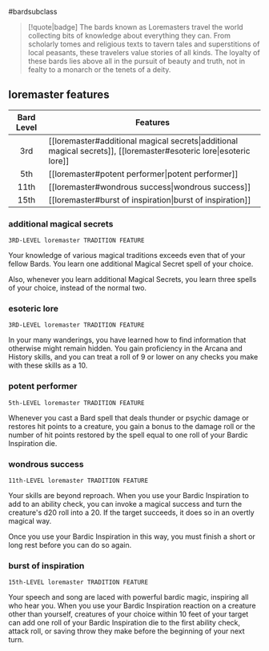 #bardsubclass

> [!quote|badge] 
> The bards known as Loremasters travel the world collecting bits of knowledge about everything they can. From scholarly tomes and religious texts to tavern tales and superstitions of local peasants, these travelers value stories of all kinds. The loyalty of these bards lies above all in the pursuit of beauty and truth, not in fealty to a monarch or the tenets of a deity.
## loremaster features
| **Bard Level** | **Features**                                                                                                       |
| :------------: | ------------------------------------------------------------------------------------------------------------------ |
|      3rd       | [[loremaster#additional magical secrets\|additional magical secrets]], [[loremaster#esoteric lore\|esoteric lore]] |
|      5th       | [[loremaster#potent performer\|potent performer]]                                                                  |
|      11th      | [[loremaster#wondrous success\|wondrous success]]                                                                  |
|      15th      | [[loremaster#burst of inspiration\|burst of inspiration]]                                                          |
### additional magical secrets
`3RD-LEVEL loremaster TRADITION FEATURE`

Your knowledge of various magical traditions exceeds even that of your fellow Bards. You learn one additional Magical Secret spell of your choice.

Also, whenever you learn additional Magical Secrets, you learn three spells of your choice, instead of the normal two.
### esoteric lore
`3RD-LEVEL loremaster TRADITION FEATURE`

In your many wanderings, you have learned how to find information that otherwise might remain hidden. You gain proficiency in the Arcana and History skills, and you can treat a roll of 9 or lower on any checks you make with these skills as a 10.
### potent performer
`5th-LEVEL loremaster TRADITION FEATURE`

Whenever you cast a Bard spell that deals thunder or psychic damage or restores hit points to a creature, you gain a bonus to the damage roll or the number of hit points restored by the spell equal to one roll of your Bardic Inspiration die.
### wondrous success
`11th-LEVEL loremaster TRADITION FEATURE`

Your skills are beyond reproach. When you use your Bardic Inspiration to add to an ability check, you can invoke a magical success and turn the creature's d20 roll into a 20. If the target succeeds, it does so in an overtly magical way.

Once you use your Bardic Inspiration in this way, you must finish a short or long rest before you can do so again.
### burst of inspiration
`15th-LEVEL loremaster TRADITION FEATURE`

Your speech and song are laced with powerful bardic magic, inspiring all who hear you. When you use your Bardic Inspiration reaction on a creature other than yourself, creatures of your choice within 10 feet of your target can add one roll of your Bardic Inspiration die to the first ability check, attack roll, or saving throw they make before the beginning of your next turn.